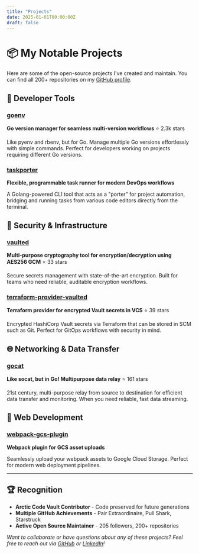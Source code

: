 ```yaml
---
title: "Projects"
date: 2025-01-01T00:00:00Z
draft: false
---
```


# 📦 My Notable Projects

Here are some of the open-source projects I've created and maintain. You can find all 200+ repositories on my [GitHub profile](https://github.com/syndbg).

## 🚙 Developer Tools

### [goenv](https://github.com/syndbg/goenv)
**Go version manager for seamless multi-version workflows** ⭐ 2.3k stars

Like pyenv and rbenv, but for Go. Manage multiple Go versions effortlessly with simple commands. Perfect for developers working on projects requiring different Go versions.

### [taskporter](https://github.com/syndbg/taskporter)
**Flexible, programmable task runner for modern DevOps workflows**

A Golang-powered CLI tool that acts as a "porter" for project automation, bridging and running tasks from various code editors directly from the terminal.

## 🔐 Security & Infrastructure

### [vaulted](https://github.com/sumup-oss/vaulted)
**Multi-purpose cryptography tool for encryption/decryption using AES256 GCM** ⭐ 33 stars

Secure secrets management with state-of-the-art encryption. Built for teams who need reliable, auditable encryption workflows.

### [terraform-provider-vaulted](https://github.com/sumup-oss/terraform-provider-vaulted)
**Terraform provider for encrypted Vault secrets in VCS** ⭐ 39 stars

Encrypted HashiCorp Vault secrets via Terraform that can be stored in SCM such as Git. Perfect for GitOps workflows with security in mind.

## 🌐 Networking & Data Transfer

### [gocat](https://github.com/sumup-oss/gocat)
**Like socat, but in Go! Multipurpose data relay** ⭐ 161 stars

21st century, multi-purpose relay from source to destination for efficient data transfer and monitoring. When you need reliable, fast data streaming.

## 🔧 Web Development

### [webpack-gcs-plugin](https://github.com/syndbg/webpack-google-cloud-storage-plugin)
**Webpack plugin for GCS asset uploads**

Seamlessly upload your webpack assets to Google Cloud Storage. Perfect for modern web deployment pipelines.

---

## 🏆 Recognition

- **Arctic Code Vault Contributor** - Code preserved for future generations
- **Multiple GitHub Achievements** - Pair Extraordinaire, Pull Shark, Starstruck
- **Active Open Source Maintainer** - 205 followers, 200+ repositories

*Want to collaborate or have questions about any of these projects? Feel free to reach out via [GitHub](https://github.com/syndbg) or [LinkedIn](https://linkedin.com/in/syndbg)!*
